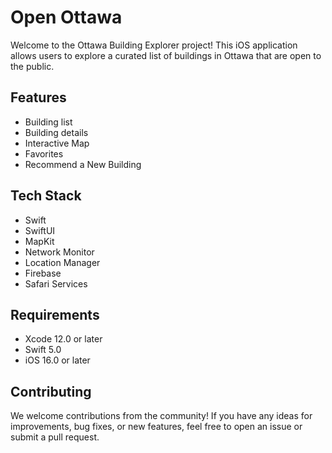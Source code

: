 
# Open Ottawa

Welcome to the Ottawa Building Explorer project! This iOS application allows users to explore a curated list of buildings in Ottawa that are open to the public.


## Features

- Building list
- Building details
- Interactive Map
- Favorites
- Recommend a New Building


## Tech Stack

- Swift
- SwiftUI
- MapKit
- Network Monitor
- Location Manager
- Firebase
- Safari Services
## Requirements

- Xcode 12.0 or later
- Swift 5.0
- iOS 16.0 or later
## Contributing

We welcome contributions from the community! If you have any ideas for improvements, bug fixes, or new features, feel free to open an issue or submit a pull request.
